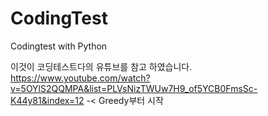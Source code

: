 # CodingTest
Codingtest with Python


이것이 코딩테스트다의 유튜브를 참고 하였습니다. 
https://www.youtube.com/watch?v=5OYlS2QQMPA&list=PLVsNizTWUw7H9_of5YCB0FmsSc-K44y81&index=12 -< Greedy부터 시작

